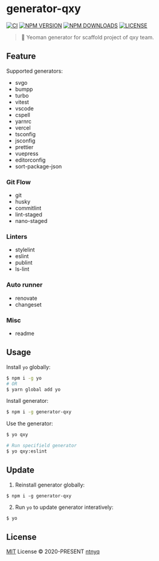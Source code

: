 # generator-qxy

[![CI](https://github.com/qxy-fe/generator-qxy/workflows/CI/badge.svg)](https://github.com/qxy-fe/generator-qxy/actions)
[![NPM VERSION](https://img.shields.io/npm/v/generator-qxy.svg)](https://www.npmjs.com/package/generator-qxy)
[![NPM DOWNLOADS](https://img.shields.io/npm/dy/generator-qxy.svg)](https://www.npmjs.com/package/generator-qxy)
[![LICENSE](https://img.shields.io/github/license/qxy-fe/generator-qxy.svg)](https://github.com/qxy-fe/generator-qxy/blob/main/LICENSE)

> 🤟 Yeoman generator for scaffold project of qxy team.

## Feature

Supported generators:

- svgo
- bumpp
- turbo
- vitest
- vscode
- cspell
- yarnrc
- vercel
- tsconfig
- jsconfig
- prettier
- vuepress
- editorconfig
- sort-package-json

### Git Flow

- git
- husky
- commitlint
- lint-staged
- nano-staged

### Linters

- stylelint
- eslint
- publint
- ls-lint

### Auto runner

- renovate
- changeset

### Misc

- readme

## Usage

Install `yo` globally:

```sh
$ npm i -g yo
# OR
$ yarn global add yo
```

Install generator:

```sh
$ npm i -g generator-qxy
```

Use the generator:

```sh
$ yo qxy

# Run specifield generator
$ yo qxy:eslint
```

## Update

1. Reinstall generator globally:

```
$ npm i -g generator-qxy
```

2. Run `yo` to update generator interatively:

```sh
$ yo
```

## License

[MIT](./LICENSE) License © 2020-PRESENT [ntnyq](https://github.com/ntnyq)
